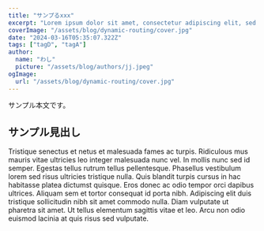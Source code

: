 ```yaml
---
title: "サンプるxxx"
excerpt: "Lorem ipsum dolor sit amet, consectetur adipiscing elit, sed do eiusmod tempor incididunt ut labore et dolore magna aliqua. Praesent elementum "
coverImage: "/assets/blog/dynamic-routing/cover.jpg"
date: "2024-03-16T05:35:07.322Z"
tags: ["tagD", "tagA"]
author:
  name: "わし"
  picture: "/assets/blog/authors/jj.jpeg"
ogImage:
  url: "/assets/blog/dynamic-routing/cover.jpg"
---
```


サンプル本文です。

## サンプル見出し

Tristique senectus et netus et malesuada fames ac turpis. Ridiculous mus mauris vitae ultricies leo integer malesuada nunc vel. In mollis nunc sed id semper. Egestas tellus rutrum tellus pellentesque. Phasellus vestibulum lorem sed risus ultricies tristique nulla. Quis blandit turpis cursus in hac habitasse platea dictumst quisque. Eros donec ac odio tempor orci dapibus ultrices. Aliquam sem et tortor consequat id porta nibh. Adipiscing elit duis tristique sollicitudin nibh sit amet commodo nulla. Diam vulputate ut pharetra sit amet. Ut tellus elementum sagittis vitae et leo. Arcu non odio euismod lacinia at quis risus sed vulputate.
